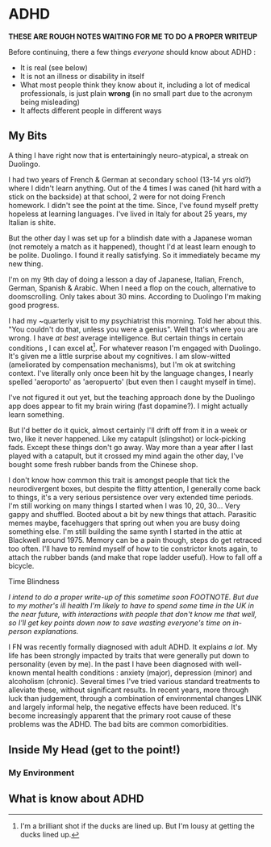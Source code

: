 # ADHD

**THESE ARE ROUGH NOTES WAITING FOR ME TO DO A PROPER WRITEUP**

Before continuing, there a few things _everyone_ should know about ADHD :

- It is real (see below)
- It is not an illness or disability in itself
- What most people think they know about it, including a lot of medical professionals, is just plain **wrong** (in no small part due to the acronym being misleading)
- It affects different people in different ways

## My Bits

A thing I have right now that is entertainingly neuro-atypical, a streak on Duolingo.

I had two years of French & German at secondary school (13-14 yrs old?) where I didn't learn anything. Out of the 4 times I was caned (hit hard with a stick on the backside) at that school, 2 were for not doing French homework. I didn't see the point at the time.
Since, I've found myself pretty hopeless at learning languages. I've lived in Italy for about 25 years, my Italian is shite.

But the other day I was set up for a blindish date with a Japanese woman (not remotely a match as it happened), thought I'd at least learn enough to be polite. Duolingo.
I found it really satisfying. So it immediately became my new thing.

I'm on my 9th day of doing a lesson a day of Japanese, Italian, French, German, Spanish & Arabic. When I need a flop on the couch, alternative to doomscrolling. Only takes about 30 mins. According to Duolingo I'm making good progress.

I had my ~quarterly visit to my psychiatrist this morning. Told her about this. "You couldn't do that, unless you were a genius". Well that's where you are wrong. I have _at best_ average intelligence. But certain things in certain conditions , I can excel at[^ducks].
For whatever reason I'm engaged with Duolingo. It's given me a little surprise about my cognitives. I am slow-witted (ameliorated by compensation mechanisms), but I'm ok at switching context. I've literally only once been hit by the language changes, I nearly spelled 'aeroporto' as 'aeropuerto' (but even then I caught myself in time).

I've not figured it out yet, but the teaching approach done by the Duolingo app does appear to fit my brain wiring (fast dopamine?). I might actually learn something.

But I'd better do it quick, almost certainly I'll drift off from it in a week or two, like it never happened. Like my catapult (slingshot) or lock-picking fads. Except these things don't go away. Way more than a year after I last played with a catapult, but it crossed my mind again the other day, I've bought some fresh rubber bands from the Chinese shop.

I don't know how common this trait is amongst people that tick the neurodivergent boxes, but despite the flitty attention, I generally come back to things, it's a very serious persistence over very extended time periods. I'm still working on many things I started when I was 10, 20, 30... Very gappy and shuffled. Booted about a bit by new things that attach. Parasitic memes maybe, facehuggers that spring out when you are busy doing something else. I'm still building the same synth I started in the attic at Blackwell around 1975. Memory can be a pain though, steps do get retraced too often. I'll have to remind myself of how to tie constrictor knots again, to attach the rubber bands (and make that rope ladder useful). How to fall off a bicycle.

Time Blindness

[^ducks]: I'm a brilliant shot if the ducks are lined up. But I'm lousy at getting the ducks lined up.

_I intend to do a proper write-up of this sometime soon FOOTNOTE. But due to my mother's ill health I'm likely to have to spend some time in the UK in the near future, with interactions with people that don't know me that well, so I'll get key points down now to save wasting everyone's time on in-person explanations._

I FN was recently formally diagnosed with adult ADHD. It explains _a lot_. My life has been strongly impacted by traits that were generally put down to personality (even by me). In the past I have been diagnosed with well-known mental health conditions : anxiety (major), depression (minor) and alcoholism (chronic). Several times I've tried various standard treatments to alleviate these, without significant results. In recent years, more through luck than judgement, through a combination of environmental changes LINK and largely informal help, the negative effects have been reduced. It's become increasingly apparent that the primary root cause of these problems was the ADHD. The bad bits are common comorbidities.

## Inside My Head (get to the point!)

### My Environment

## What is know about ADHD
